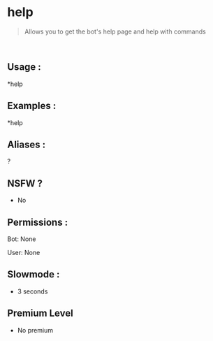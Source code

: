 # help

> Allows you to get the bot's help page and help with commands

<br>

## Usage :

*help

## Examples :

*help

## Aliases :

?

## NSFW ?

- No

## Permissions :

Bot: None
<br>

User: None

## Slowmode :

- 3 seconds

## Premium Level

- No premium